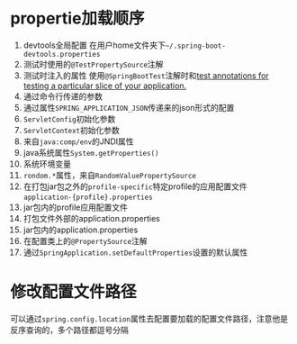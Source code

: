 # propertie加载顺序
1. devtools全局配置 在用户home文件夹下`~/.spring-boot-devtools.properties`
2. 测试时使用的`@TestPropertySource`注解
3. 测试时注入的属性 使用`@SpringBootTest`注解时和[test annotations for testing a particular slice of your application.](https://docs.spring.io/spring-boot/docs/2.1.0.RELEASE/reference/htmlsingle/#boot-features-testing-spring-boot-applications-testing-autoconfigured-tests)
4. 通过命令行传递的参数
5. 通过属性`SPRING_APPLICATION_JSON`传递来的json形式的配置
6. `ServletConfig`初始化参数
7. `ServletContext`初始化参数
8. 来自`java:comp/env`的JNDI属性
9. java系统属性`System.getProperties()`
10. 系统环境变量
11. `rondom.*`属性，来自`RandomValuePropertySource`
12. 在打包jar包之外的`profile-specific`特定profile的应用配置文件 `application-{profile}.properties`
13. jar包内的profile应用配置文件
14. 打包文件外部的application.properties
15. jar包内的application.properties
16. 在配置类上的`@PropertySource`注解
17. 通过`SpringApplication.setDefaultProperties`设置的默认属性

# 修改配置文件路径
可以通过`spring.config.location`属性去配置要加载的配置文件路径，注意他是反序查询的，多个路径都逗号分隔

